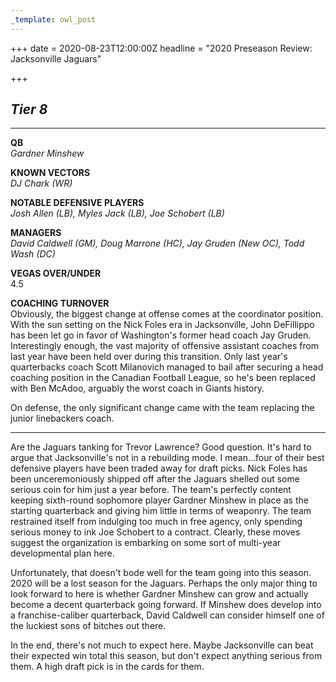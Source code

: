 ```yaml
---
_template: owl_post
---
```



+++
date = 2020-08-23T12:00:00Z
headline = "2020 Preseason Review: Jacksonville Jaguars"

+++
## _Tier 8_

***

**QB**  
_Gardner Minshew_

**KNOWN VECTORS**  
_DJ Chark (WR)_

**NOTABLE DEFENSIVE PLAYERS**  
_Josh Allen (LB), Myles Jack (LB), Joe Schobert (LB)_

**MANAGERS**  
_David Caldwell (GM), Doug Marrone (HC), Jay Gruden (New OC), Todd Wash (DC)_

**VEGAS OVER/UNDER**  
4\.5

**COACHING TURNOVER**  
Obviously, the biggest change at offense comes at the coordinator position. With the sun setting on the Nick Foles era in Jacksonville, John DeFillippo has been let go in favor of Washington's former head coach Jay Gruden. Interestingly enough, the vast majority of offensive assistant coaches from last year have been held over during this transition. Only last year's quarterbacks coach Scott Milanovich managed to bail after securing a head coaching position in the Canadian Football League, so he's been replaced with Ben McAdoo, arguably the worst coach in Giants history.

On defense, the only significant change came with the team replacing the junior linebackers coach.

***

Are the Jaguars tanking for Trevor Lawrence? Good question. It's hard to argue that Jacksonville's not in a rebuilding mode. I mean...four of their best defensive players have been traded away for draft picks. Nick Foles has been unceremoniously shipped off after the Jaguars shelled out some serious coin for him just a year before. The team's perfectly content keeping sixth-round sophomore player Gardner Minshew in place as the starting quarterback and giving him little in terms of weaponry. The team restrained itself from indulging too much in free agency, only spending serious money to ink Joe Schobert to a contract. Clearly, these moves suggest the organization is embarking on some sort of multi-year developmental plan here.

Unfortunately, that doesn't bode well for the team going into this season. 2020 will be a lost season for the Jaguars. Perhaps the only major thing to look forward to here is whether Gardner Minshew can grow and actually become a decent quarterback going forward. If Minshew does develop into a franchise-caliber quarterback, David Caldwell can consider himself one of the luckiest sons of bitches out there.

In the end, there's not much to expect here. Maybe Jacksonville can beat their expected win total this season, but don't expect anything serious from them. A high draft pick is in the cards for them.
